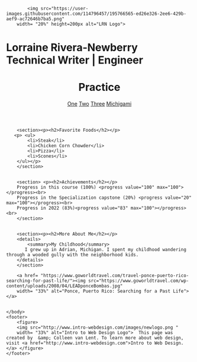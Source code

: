 <!-- /* # lriveran.github.io */ -->


<html lang="en">
<head> 
    <meta charset="UTF-8">
    <title>Practice</title>
      <link rel="stylesheet" href="main.css">
</head>
<body>
    <div>
        
            <img src="https://user-images.githubusercontent.com/114796457/195766565-ed26e326-2ee6-429b-aef9-ac72646b7ba5.png" 
        width= "20%" height=200px alt="LRN Logo"> 
   <h1> Lorraine Rivera-Newberry  <br>
       Technical Writer | Engineer </h1>
      <!--  <img src="https://user-images.githubusercontent.com/114796457/196522415-4ef47a84-83a6-486e-9e23-35b478eb3e52.jpg" 
      height=200px alt="LRN pic"> -->
    </div>
        <header>
            <p><h1>Practice</h1> </p>
         <nav>
        <a href="https://images.app.goo.gl/ct7p7SV5YBPiFCN4A">One</a>
        <a href="https://images.app.goo.gl/USbKgD28UVKJeSMT7">Two</a>
        <a href="https://youtu.be/yb5TCUCL3BU">Three</a>
        <a href="https://images.app.goo.gl/ji14YbUWjqRUzdNN7">Michigami</a>
        </nav></header>


        <section><p><h2>Favorite Foods</h2></p>
       <p> <ul>
            <li>Steak</li>
            <li>Chicken Corn Chowder</li>
            <li>Pizza</li>
            <li>Scones</li>
        </ul></p>
        </section>

    
        <section> <p><h2>Achievements</h2></p> 
        Progress in this course (100%) <progress value="100" max="100"></progress><br>
        Progress in the Specialization capstone (20%) <progress value="20" max="100"></progress><br>
        Progress in 2022 (83%)<progress value="83" max="100"></progress><br>
        </section>

        
        <section><p><h2>More About Me</h2></p> 
        <details>
            <summary>My Childhood</summary>
           I grew up in Adrian, Michigan. I spent my childhood wandering through a wooded gully with the neighborhood kids.
        </details>
        </section>
        
        <a href= "https://www.goworldtravel.com/travel-ponce-puerto-rico-searching-for-past-life/"><img src="https://www.goworldtravel.com/wp-content/uploads/2008/04/LEADponceBombas.jpg" 
        width= "33%" alt="Ponce, Puerto Rico: Searching for a Past Life"> </a>
      
        
    </body>
    <footer>
        <figure>
        <img src="http://www.intro-webdesign.com/images/newlogo.png " 
        width= "33%" alt="Intro to Web Design Logo">  This page was created by 	&amp; Colleen van Lent. To learn more about web design, visit <a href="http://www.intro-webdesign.com">Intro to Web Design.</a> </figure>
    </footer>

</html>
